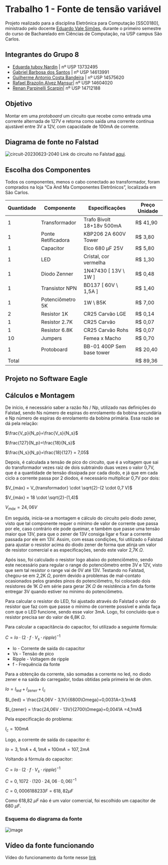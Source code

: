 # Trabalho 1 - Fonte de tensão variável
Projeto realizado para a disciplina Eletrônica para Computação [SSC0180], ministrado pelo docente [Eduardo Vale Simões](https://gitlab.com/simoesusp), durante o primeiro semestre do curso de Bacharelado em Ciências de Computação, na USP campus São Carlos.

## Integrantes do Grupo 8
* [Eduarda tuboy Nardin](https://github.com/EduardaTNardin) | nº USP 13732495
* [Gabriel Barbosa dos Santos](https://github.com/GotemBarbosa) | nº USP 14613991
* [Guilherme Antonio Costa Bandeira](https://github.com/Guilherme-Bandeira) | nº USP 14575620
* [Rafael Brazolin Alvez Mansur](https://github.com/RafaelMansurUsp)| nº USP 14604020
* [Renan Parpinelli Scarpin](https://github.com/RenanScarpin)| nº USP 14712188

## Objetivo
Montar em uma *protoboard* um circuito que recebe como entrada uma corrente alternada de 127V e retorna como saída uma corrente contínua ajustável entre 3V a 12V, com capacidade de 100mA de corrente.

## Diagrama de fonte no Falstad
![circuit-20230623-2040](https://github.com/EduardaTNardin/SSC0180-Elet2-Fonte-de-Tensao/assets/128496419/eff1741d-a03e-48c7-b863-e95b94549229)
Link do circuito no Falstad [aqui](https://tinyurl.com/2mkt75e9).

## Escolha dos Componentes
Todos os componentes, menos o cabo conectado ao transformador, foram comprados na loja “Ca And Ma Componentes Eletrônicos”, localizada em São Carlos.

Quantidade | Componente | Especificações | Preço Unidade
--- | --- | --- | ---
1 | Transformador | Trafo Bivolt 18+18v 500mA | R$ 41,90
1 | Ponte Retificadora | KBP206 2A 600V Tower | R$ 3,80
1 | Capacitor | Elco 680 µF 25V | R$ 5,80
1 | LED | Cristal, cor vermelha | R$ 1,30
1 | Diodo Zenner | 1N47430 [ 13V \ 1W ] | R$ 0,48
1 | Transistor NPN | BD137 [ 60V \ 1,5A ] | R$ 1,40
1 | Potenciômetro 5K | 1W \ B5K | R$ 7,00
2 | Resistor 1K | CR25 Carvão LGE | R$ 0,14
1 | Resistor 2.7K | CR25 Carvão | R$ 0,07
1 | Resistor 6.8K | CR25 Carvão Rohs | R$ 0,07
10 | Jumpers | Femea x Macho | R$ 0,70
1 | Protoboard | BB-01 400P Sem base tower | R$ 20,40
Total | | | R$ 89,36

## Projeto no Software Eagle

## Cálculos e Montagem
De início, é necessário saber a razão Ns / Np, utilizado nas definições do Falstad, sendo Ns número de espiras do enrolamento da bobina secundária e Np número de espiras do enrolamento da bobina primária. Essa razão se dá pela relação:

$\frac{V_p}{N_p}=\frac{V_s}{N_s}$

$\frac{127}{N_p}=\frac{18}{N_s}$

$\frac{N_s}{N_p}=\frac{18}{127} = 7,05$

Depois, é calculada a tensão de pico do circuito, que é a voltagem que sai do transformador vezes raiz de dois subtraindo duas vezes o valor 0,7V, que é a quantidade de tensão dissipada por cada diodo, e já que em cada ciclo a corrente passa por 2 diodos, é necessário multiplicar 0,7V por dois:

$V_{máx} = V_{transformador} \cdot \sqrt{2}-(2 \cdot 0,7 V)$

$V_{máx} = 18 \cdot \sqrt{2}-(1,4)$

$V_{máx} = 24,06 V$

Em seguida, inicia-se a montagem e cálculo do circuito pelo diodo zener, visto que tal componente requer o mínimo de valor de corrente que passa por ele, caso contrário ele pode queimar, e também que passe uma tensão maior que 13V, para que o zener de 13V consiga ligar e fixar a corrente passada por ele em 13V. Assim, com essas condições, foi utilizado o Falstad para ajustar o resistor acima do diodo zener de forma que atinja um valor de resistor comercial e as especificações, sendo este valor 2,7K $\Omega$.

Após isso, foi calculado o resistor logo abaixo do potenciômetro, sendo este necessário para regular o range do potenciômetro entre 3V e 12V, visto que sem tal resistor o range vai de 0V até 13V. Testando no Falstad, chegou-se em 2,2K $\Omega$, porém devido a problemas de mal-contato ocasionados pelos grandes pinos do potenciômetro, foi colocado dois resistores de 1K $\Omega$ em série para gerar 2K $\Omega$ de resistência a fim da fonte entregar 3V quando estiver no mínimo do potenciômetro.

Para calcular o resistor do LED, foi ajustado através do Falstad o valor do resistor que faz com que passe o mínimo de corrente possível e ainda faça com que o LED funcione, sendo esse valor 3mA. Logo, foi concluído que o resistor precisa ser do valor de 6,8K $\Omega$.

Para calcular a capacitância do capacitor, foi utilizado a seguinte fórmula:

$C = Io \cdot (2 \cdot f \cdot V_s \cdot ripple)^{-1}$

* Io - Corrente de saída do capacitor
* Vs - Tensão de pico
* Ripple - Voltagem de ripple
* f - Frequência da fonte

Para a obtenção da corrente, são somadas a corrente no led, no diodo zener e na saída do carregador, todas obtidas pela primeira lei de ohm.

$Io = I_{led} + I_{zener} + I_c$

$I_{led} = \frac{24,06V - 3,1V}{6800\Omega}=0,0031A=3,1mA$

$I_{zener} = \frac{24,06V - 13V}{2700\Omega}=0,0041A =4,1mA$

Pela especificação do problema:

$I_c = 100mA$

Logo, a corrente de saída do capacitor é:

$Io = 3,1mA + 4,1mA + 100mA = 107,2mA$

Voltando á fórmula do capacitor:

$C = Io \cdot (2 \cdot f \cdot V_s \cdot ripple)^{-1}$

$C = 0,1072 \cdot (120 \cdot 24,06 \cdot 0,06)^{-1}$

$C = 0,0006188233F = 618,82\mu F$

Como 618,82 $\mu F$ não é um valor comercial, foi escolhido um capacitor de 680 $\mu F$.

### Esquema do diagrama da fonte
![image](https://github.com/EduardaTNardin/SSC0180-Elet2-Fonte-de-Tensao/assets/128496419/bbf88920-d824-407e-98b8-3a7f5e0b5204)

## Vídeo da fonte funcionando
Vídeo do funcionamento da fonte nesse [link](https://drive.google.com/file/d/1ItndYaJXKqj53ECNaNRtKMORyY3nLMsF/view?usp=sharing)

































